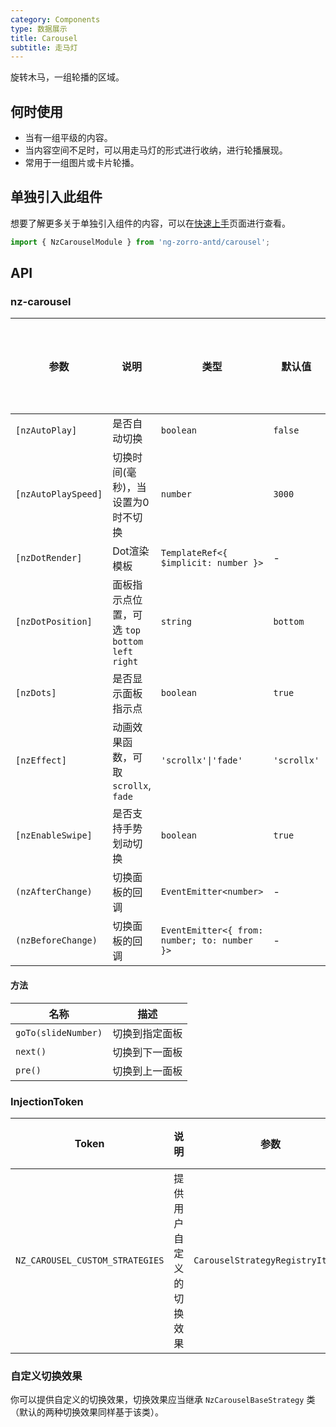 ```yaml
---
category: Components
type: 数据展示
title: Carousel
subtitle: 走马灯
---
```


旋转木马，一组轮播的区域。

## 何时使用

- 当有一组平级的内容。
- 当内容空间不足时，可以用走马灯的形式进行收纳，进行轮播展现。
- 常用于一组图片或卡片轮播。

## 单独引入此组件

想要了解更多关于单独引入组件的内容，可以在[快速上手](/docs/getting-started/zh#单独引入某个组件)页面进行查看。

```ts
import { NzCarouselModule } from 'ng-zorro-antd/carousel';
```

## API

### nz-carousel

| 参数 | 说明 | 类型 | 默认值 | 支持全局配置 |
| --- | --- | --- | --- | --- |
| `[nzAutoPlay]` | 是否自动切换 | `boolean` | `false` | ✅ |
| `[nzAutoPlaySpeed]` | 切换时间(毫秒)，当设置为0时不切换 | `number` | `3000` | ✅ |
| `[nzDotRender]` | Dot渲染模板 | `TemplateRef<{ $implicit: number }>` | - |
| `[nzDotPosition]` | 面板指示点位置，可选 `top` `bottom` `left` `right` | `string` | `bottom` | ✅ |
| `[nzDots]` | 是否显示面板指示点 | `boolean` | `true` | ✅ |
| `[nzEffect]` | 动画效果函数，可取 `scrollx`, `fade` | `'scrollx'\|'fade'`|`'scrollx'` | ✅ |
| `[nzEnableSwipe]` | 是否支持手势划动切换 | `boolean` | `true` | ✅ |
| `(nzAfterChange)` | 切换面板的回调 | `EventEmitter<number>` | - |
| `(nzBeforeChange)` | 切换面板的回调 | `EventEmitter<{ from: number; to: number }>` | - |

#### 方法

| 名称 | 描述 |
| --- | --- |
| `goTo(slideNumber)` | 切换到指定面板 |
| `next()` | 切换到下一面板 |
| `pre()` | 切换到上一面板 |

### InjectionToken

| Token | 说明 | 参数 | 默认值 | 
| ----- | --- | ---- | --- |
| `NZ_CAROUSEL_CUSTOM_STRATEGIES` | 提供用户自定义的切换效果 | `CarouselStrategyRegistryItem[]` | - |

### 自定义切换效果

你可以提供自定义的切换效果，切换效果应当继承 `NzCarouselBaseStrategy` 类（默认的两种切换效果同样基于该类）。
